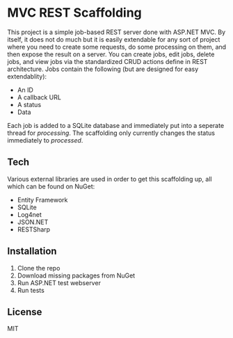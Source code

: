 MVC REST Scaffolding
=========

This project is a simple job-based REST server done with ASP.NET MVC.  By itself, it does not do much but it is easily extendable for any sort of project where you need to create some requests, do some processing on them, and then expose the result on a server.  You can create jobs, edit jobs, delete jobs, and view jobs via the standardized CRUD actions define in REST architecture.  Jobs contain the following (but are designed for easy extendablity):

  - An ID
  - A callback URL
  - A status
  - Data

Each job is added to a SQLite database and immediately put into a seperate thread for *processing*.  The scaffolding only currently changes the status immediately to *processed*.

Tech
-----------

Various external libraries are used in order to get this scaffolding up, all which can be found on NuGet:

  - Entity Framework 
  - SQLite
  - Log4net
  - JSON.NET 
  - RESTSharp

Installation
--------------

1. Clone the repo
2. Download missing packages from NuGet
3. Run ASP.NET test webserver
4. Run tests


License
-

MIT
  
    
